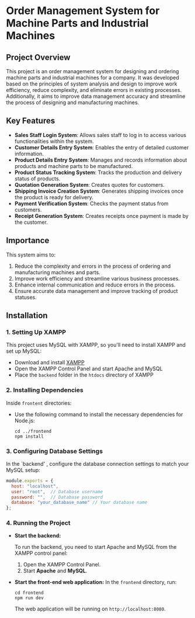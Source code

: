 # Order Management System for Machine Parts and Industrial Machines

## Project Overview
This project is an order management system for designing and ordering machine parts and industrial machines for a company. It was developed based on the principles of system analysis and design to improve work efficiency, reduce complexity, and eliminate errors in existing processes. Additionally, it aims to improve data management accuracy and streamline the process of designing and manufacturing machines.

## Key Features
- **Sales Staff Login System**: Allows sales staff to log in to access various functionalities within the system.
- **Customer Details Entry System**: Enables the entry of detailed customer information.
- **Product Details Entry System**: Manages and records information about products and machine parts to be manufactured.
- **Product Status Tracking System**: Tracks the production and delivery status of products.
- **Quotation Generation System**: Creates quotes for customers.
- **Shipping Invoice Creation System**: Generates shipping invoices once the product is ready for delivery.
- **Payment Verification System**: Checks the payment status from customers.
- **Receipt Generation System**: Creates receipts once payment is made by the customer.

## Importance
This system aims to:
1. Reduce the complexity and errors in the process of ordering and manufacturing machines and parts.
2. Improve work efficiency and streamline various business processes.
3. Enhance internal communication and reduce errors in the process.
4. Ensure accurate data management and improve tracking of product statuses.


## Installation

### 1. Setting Up XAMPP
This project uses MySQL with XAMPP, so you'll need to install XAMPP and set up MySQL:

- Download and install [XAMPP](https://www.apachefriends.org/)
- Open the XAMPP Control Panel and start Apache and MySQL
- Place the `backend` folder in the `htdocs` directory of XAMPP

### 2. Installing Dependencies
Inside `frontent` directories:

- Use the following command to install the necessary dependencies for Node.js:
  ```
  cd ../frontend
  npm install
  ```

### 3. Configuring Database Settings
In the `backend' , configure the database connection settings to match your MySQL setup:

```js
module.exports = {
  host: "localhost",
  user: "root",  // Database username
  password: "",  // Database password
  database: "your_database_name" // Your database name
};
```


### 4. Running the Project

- **Start the backend:**

  To run the backend, you need to start Apache and MySQL from the XAMPP control panel:
  1. Open the XAMPP Control Panel.
  2. Start **Apache** and **MySQL**.


- **Start the front-end web application:**
  In the `frontend` directory, run:
  ```
  cd frontend
  npm run dev
  ```

  The web application will be running on `http://localhost:8080`.

